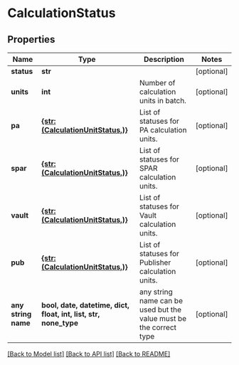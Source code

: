 # CalculationStatus


## Properties
Name | Type | Description | Notes
------------ | ------------- | ------------- | -------------
**status** | **str** |  | [optional] 
**units** | **int** | Number of calculation units in batch. | [optional] 
**pa** | [**{str: (CalculationUnitStatus,)}**](CalculationUnitStatus.md) | List of statuses for PA calculation units. | [optional] 
**spar** | [**{str: (CalculationUnitStatus,)}**](CalculationUnitStatus.md) | List of statuses for SPAR calculation units. | [optional] 
**vault** | [**{str: (CalculationUnitStatus,)}**](CalculationUnitStatus.md) | List of statuses for Vault calculation units. | [optional] 
**pub** | [**{str: (CalculationUnitStatus,)}**](CalculationUnitStatus.md) | List of statuses for Publisher calculation units. | [optional] 
**any string name** | **bool, date, datetime, dict, float, int, list, str, none_type** | any string name can be used but the value must be the correct type | [optional]

[[Back to Model list]](../README.md#documentation-for-models) [[Back to API list]](../README.md#documentation-for-api-endpoints) [[Back to README]](../README.md)


